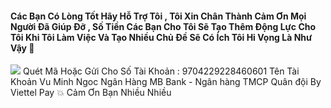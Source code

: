 #### Các Bạn Có Lòng Tốt Hãy Hỗ Trợ Tôi , Tôi Xin Chân Thành Cảm Ơn Mọi Người Đã Giúp Đỡ , Số Tiền Các Bạn Cho Tôi Sẽ Tạo Thêm Động Lực Cho Tôi Khi Tôi Làm Việc Và Tạo Nhiều Chủ Đề Sẽ Có Ích Tôi Hi Vọng Là Như Vậy 🥰 



<img src="http://vmnit.mobie.in/images/421B68EB-F87A-4C99-BA58-51C24A8498A0.jpg">
Quét Mã Hoặc Gửi Cho Số Tài Khoản : 9704229228460601 Tên Tài Khoản Vu Minh Ngoc Ngân Hàng MB Bank - Ngân hàng TMCP Quân đội By Viettel Pay 💥 Cảm Ơn Bạn Nhiều Nhiều 
